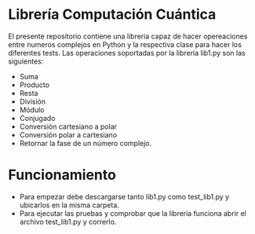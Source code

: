 # Librería Computación Cuántica

El presente repositorio contiene una libreria capaz de hacer opereaciones entre numeros complejos en Python y la respectiva clase para hacer los diferentes tests. Las operaciones soportadas por la libreria lib1.py son las siguientes: 

- Suma
- Producto
- Resta
- División
- Módulo
- Conjugado
- Conversión cartesiano a polar
- Conversión polar a cartesiano
- Retornar la fase de un número complejo.

# Funcionamiento
* Para empezar debe descargarse tanto lib1.py como test_lib1.py y ubicarlos en la misma carpeta.
* Para ejecutar las pruebas y comprobar que la libreria funciona abrir el archivo test_lib1.py y correrlo.
